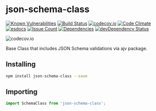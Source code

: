 # json-schema-class 
[![Known Vulnerabilities](https://snyk.io/test/github/NodeJunkie/node-json-schema-class/badge.svg?targetFile=package.json)](https://snyk.io/test/github/NodeJunkie/node-json-schema-class?targetFile=package.json)
[![Build Status](https://travis-ci.org/NodeJunkie/node-json-schema-class.svg?branch=master)](https://travis-ci.org/NodeJunkie/node-json-schema-class)
[![codecov.io](https://codecov.io/github/NodeJunkie/node-json-schema-class/coverage.svg?branch=master)](https://codecov.io/github/NodeJunkie/node-json-schema-class?branch=master)
[![Code Climate](https://codeclimate.com/github/NodeJunkie/node-json-schema-class/badges/gpa.svg)](https://codeclimate.com/github/NodeJunkie/node-json-schema-class)
[![esdocs](http://nodejunkie.github.io/node-json-schema-class/badge.svg)](http://nodejunkie.github.io/node-json-schema-class/)
[![Issue Count](https://codeclimate.com/github/NodeJunkie/node-json-schema-class/badges/issue_count.svg)](https://codeclimate.com/github/NodeJunkie/node-json-schema-class)
[![Dependencies](https://david-dm.org/nodejunkie/node-json-schema-class.svg)](https://david-dm.org/nodejunkie/node-json-schema-class#info)
[![devDependency Status](https://david-dm.org/nodejunkie/node-json-schema-class/dev-status.svg)](https://david-dm.org/nodejunkie/node-json-schema-class#info=devDependencies)

![codecov.io](https://codecov.io/github/NodeJunkie/node-json-schema-class/branch.svg?branch=master)

Base Class that includes JSON Schema validations via ajv package.

## Installing

```bash
npm install json-schema-class --save
```

## Importing

```JavaScript
import SchemaClass from 'json-schema-class';
```